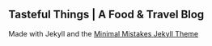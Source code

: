 
## Tasteful Things | A Food & Travel Blog


Made with Jekyll and the [Minimal Mistakes Jekyll Theme](https://mmistakes.github.io/minimal-mistakes/)
